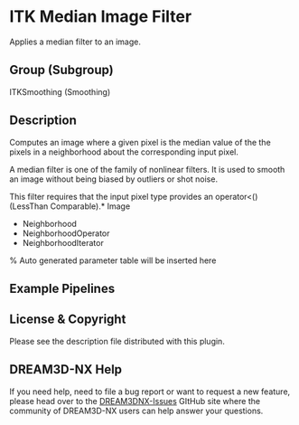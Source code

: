 # ITK Median Image Filter

Applies a median filter to an image.

## Group (Subgroup)

ITKSmoothing (Smoothing)

## Description

Computes an image where a given pixel is the median value of the the pixels in a neighborhood about the corresponding input pixel.

A median filter is one of the family of nonlinear filters. It is used to smooth an image without being biased by outliers or shot noise.

This filter requires that the input pixel type provides an operator<() (LessThan Comparable).* Image

- Neighborhood
- NeighborhoodOperator
- NeighborhoodIterator

% Auto generated parameter table will be inserted here

## Example Pipelines

## License & Copyright

Please see the description file distributed with this plugin.

## DREAM3D-NX Help

If you need help, need to file a bug report or want to request a new feature, please head over to the [DREAM3DNX-Issues](https://github.com/BlueQuartzSoftware/DREAM3DNX-Issues) GItHub site where the community of DREAM3D-NX users can help answer your questions.
